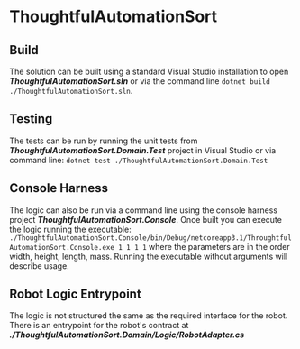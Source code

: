 # ThoughtfulAutomationSort

## Build
The solution can be built using a standard Visual Studio installation to open ***ThoughtfulAutomationSort.sln*** or via the command line `dotnet build ./ThoughtfulAutomationSort.sln`.

## Testing
The tests can be run by running the unit tests from ***ThoughtfulAutomationSort.Domain.Test*** project in Visual Studio or via command line: `dotnet test ./ThoughtfulAutomationSort.Domain.Test`

## Console Harness
The logic can also be run via a command line using the console harness project ***ThoughtfulAutomationSort.Console***.  Once built you can execute the logic running the executable: `./ThoughtfulAutomationSort.Console/bin/Debug/netcoreapp3.1/ThroughtfulAutomationSort.Console.exe 1 1 1 1` where the parameters are in the order width, height, length, mass.  Running the executable without arguments will describe usage.

## Robot Logic Entrypoint
The logic is not structured the same as the required interface for the robot.  There is an entrypoint for the robot's contract at ***./ThoughtfulAutomationSort.Domain/Logic/RobotAdapter.cs***